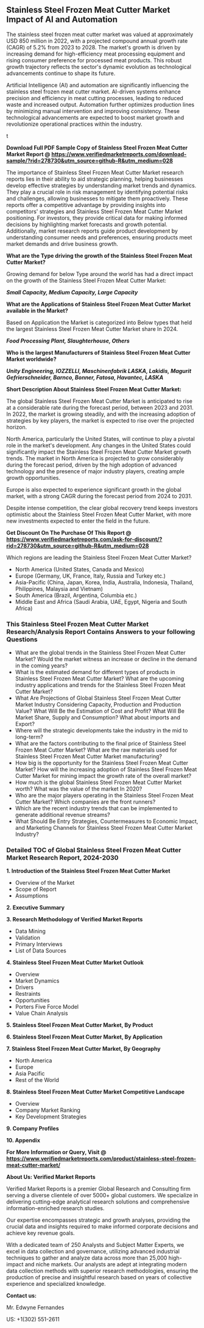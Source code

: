 <h2>Stainless Steel Frozen Meat Cutter Market Impact of AI and Automation</h2><p>The stainless steel frozen meat cutter market was valued at approximately USD 850 million in 2022, with a projected compound annual growth rate (CAGR) of 5.2% from 2023 to 2028. The market's growth is driven by increasing demand for high-efficiency meat processing equipment and rising consumer preference for processed meat products. This robust growth trajectory reflects the sector's dynamic evolution as technological advancements continue to shape its future.</p><p>Artificial Intelligence (AI) and automation are significantly influencing the stainless steel frozen meat cutter market. AI-driven systems enhance precision and efficiency in meat cutting processes, leading to reduced waste and increased output. Automation further optimizes production lines by minimizing manual intervention and improving consistency. These technological advancements are expected to boost market growth and revolutionize operational practices within the industry.</p>t</p><p id="" class=""><strong>Download Full PDF Sample Copy of Stainless Steel Frozen Meat Cutter Market Report @ <a href="https://www.verifiedmarketreports.com/download-sample/?rid=278730&utm_source=github-R&utm_medium=028" target="_blank">https://www.verifiedmarketreports.com/download-sample/?rid=278730&utm_source=github-R&utm_medium=028</a></strong></p><p>The importance of&nbsp;Stainless Steel Frozen Meat Cutter Market research reports lies in their ability to aid strategic planning, helping businesses develop effective strategies by understanding market trends and dynamics. They play a crucial role in risk management by identifying potential risks and challenges, allowing businesses to mitigate them proactively. These reports offer a competitive advantage by providing insights into competitors' strategies and Stainless Steel Frozen Meat Cutter Market positioning. For investors, they provide critical data for making informed decisions by highlighting market forecasts and growth potential. Additionally, market research reports guide product development by understanding consumer needs and preferences, ensuring products meet market demands and drive business growth.</p><p><strong>What are the&nbsp;Type driving the growth of the Stainless Steel Frozen Meat Cutter Market?</strong></p><p id="" class="">Growing demand for below Type around the world has had a direct impact on the growth of the Stainless Steel Frozen Meat Cutter Market:</p><em><strong>Small Capacity, Medium Capacity, Large Capacity</strong></em></p><strong>What are the&nbsp;Applications&nbsp;of Stainless Steel Frozen Meat Cutter Market available in the Market?</strong></p><p id="" class="">Based on Application the Market is categorized into Below types that held the largest Stainless Steel Frozen Meat Cutter Market share In 2024.</p><em><strong>Food Processing Plant, Slaughterhouse, Others</strong></em></p><strong>Who is the largest Manufacturers of Stainless Steel Frozen Meat Cutter Market worldwide?</strong></p><p><em><strong>Unity Engineering, IOZZELLI, Maschinenfabrik LASKA, Lakidis, Magurit Gefrierschneider, Barnco, Bonner, Fatosa, Havantec, LASKA</strong></em></p><p id="" class=""><strong>Short Description About Stainless Steel Frozen Meat Cutter Market:</strong></p><p>The global Stainless Steel Frozen Meat Cutter Market is anticipated to rise at a considerable rate during the forecast period, between 2023 and 2031. In 2022, the market is growing steadily, and with the increasing adoption of strategies by key players, the market is expected to rise over the projected horizon.</p><p>North America, particularly the United States, will continue to play a pivotal role in the market's development. Any changes in the United States could significantly impact the Stainless Steel Frozen Meat Cutter Market growth trends. The market in North America is projected to grow considerably during the forecast period, driven by the high adoption of advanced technology and the presence of major industry players, creating ample growth opportunities.</p><p>Europe is also expected to experience significant growth in the global market, with a strong CAGR during the forecast period from 2024 to 2031.</p><p>Despite intense competition, the clear global recovery trend keeps investors optimistic about the Stainless Steel Frozen Meat Cutter Market, with more new investments expected to enter the field in the future.</p><p id="" class=""><strong>Get Discount On The Purchase Of This Report @ <a href="https://www.verifiedmarketreports.com/ask-for-discount/?rid=278730&utm_source=github-R&utm_medium=028" target="_blank">https://www.verifiedmarketreports.com/ask-for-discount/?rid=278730&utm_source=github-R&utm_medium=028</a></strong></p>Which regions are leading the Stainless Steel Frozen Meat Cutter Market?</p><ul><li>North America (United States, Canada and Mexico)</li><li>Europe (Germany, UK, France, Italy, Russia and Turkey etc.)</li><li>Asia-Pacific (China, Japan, Korea, India, Australia, Indonesia, Thailand, Philippines, Malaysia and Vietnam)</li><li>South America (Brazil, Argentina, Columbia etc.)</li><li>Middle East and Africa (Saudi Arabia, UAE, Egypt, Nigeria and South Africa)</li></ul><h3 id="" class="">This Stainless Steel Frozen Meat Cutter Market Research/Analysis Report Contains Answers to your following Questions</h3><ul><li>What are the global trends in the Stainless Steel Frozen Meat Cutter Market? Would the market witness an increase or decline in the demand in the coming years?</li><li>What is the estimated demand for different types of products in Stainless Steel Frozen Meat Cutter Market? What are the upcoming industry applications and trends for the Stainless Steel Frozen Meat Cutter Market?</li><li>What Are Projections of Global Stainless Steel Frozen Meat Cutter Market Industry Considering Capacity, Production and Production Value? What Will Be the Estimation of Cost and Profit? What Will Be Market Share, Supply and Consumption? What about imports and Export?</li><li>Where will the strategic developments take the industry in the mid to long-term?</li><li>What are the factors contributing to the final price of Stainless Steel Frozen Meat Cutter Market? What are the raw materials used for Stainless Steel Frozen Meat Cutter Market manufacturing?</li><li>How big is the opportunity for the Stainless Steel Frozen Meat Cutter Market? How will the increasing adoption of Stainless Steel Frozen Meat Cutter Market for mining impact the growth rate of the overall market?</li><li>How much is the global Stainless Steel Frozen Meat Cutter Market worth? What was the value of the market In 2020?</li><li>Who are the major players operating in the Stainless Steel Frozen Meat Cutter Market? Which companies are the front runners?</li><li>Which are the recent industry trends that can be implemented to generate additional revenue streams?</li><li>What Should Be Entry Strategies, Countermeasures to Economic Impact, and Marketing Channels for Stainless Steel Frozen Meat Cutter Market Industry?</li></ul><h3 id="" class="">Detailed TOC of Global Stainless Steel Frozen Meat Cutter Market Research Report, 2024-2030</h3><p id="" class=""><strong>1. Introduction of the Stainless Steel Frozen Meat Cutter Market</strong></p><ul><li>Overview of the Market</li><li>Scope of Report</li><li>Assumptions</li></ul><p id="" class=""><strong>2. Executive Summary</strong></p><p id="" class=""><strong>3. Research Methodology of Verified Market Reports</strong></p><ul><li>Data Mining</li><li>Validation</li><li>Primary Interviews</li><li>List of Data Sources</li></ul><p id="" class=""><strong>4. Stainless Steel Frozen Meat Cutter Market Outlook</strong></p><ul><li>Overview</li><li>Market Dynamics</li><li>Drivers</li><li>Restraints</li><li>Opportunities</li><li>Porters Five Force Model</li><li>Value Chain Analysis</li></ul><p id="" class=""><strong>5. Stainless Steel Frozen Meat Cutter Market, By Product</strong></p><p id="" class=""><strong>6. Stainless Steel Frozen Meat Cutter Market, By Application</strong></p><p id="" class=""><strong>7. Stainless Steel Frozen Meat Cutter Market, By Geography</strong></p><ul><li>North America</li><li>Europe</li><li>Asia Pacific</li><li>Rest of the World</li></ul><p id="" class=""><strong>8. Stainless Steel Frozen Meat Cutter Market Competitive Landscape</strong></p><ul><li>Overview</li><li>Company Market Ranking</li><li>Key Development Strategies</li></ul><p id="" class=""><strong>9. Company Profiles</strong></p><p id="" class=""><strong>10. Appendix</strong></p><p id="" class=""><strong>For More Information or Query, Visit @ <a href="https://www.verifiedmarketreports.com/product/stainless-steel-frozen-meat-cutter-market/" target="_blank">https://www.verifiedmarketreports.com/product/stainless-steel-frozen-meat-cutter-market/</a></strong></p><p id="" class=""><strong>About Us: Verified Market Reports</strong></p><p id="" class="">Verified Market Reports is a premier Global Research and Consulting firm serving a diverse clientele of over 5000+ global customers. We specialize in delivering cutting-edge analytical research solutions and comprehensive information-enriched research studies.</p><p id="" class="">Our expertise encompasses strategic and growth analyses, providing the crucial data and insights required to make informed corporate decisions and achieve key revenue goals.</p><p id="" class="">With a dedicated team of 250 Analysts and Subject Matter Experts, we excel in data collection and governance, utilizing advanced industrial techniques to gather and analyze data across more than 25,000 high-impact and niche markets. Our analysts are adept at integrating modern data collection methods with superior research methodologies, ensuring the production of precise and insightful research based on years of collective experience and specialized knowledge.</p><p id="" class=""><strong>Contact us:</strong></p><p id="" class="">Mr. Edwyne Fernandes</p><p id="" class="">US: +1(302) 551-2611</p>